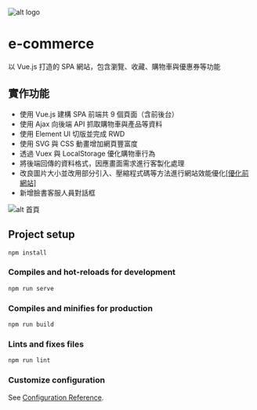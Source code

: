 ![alt logo](/src/assets/image/logo.svg)
# e-commerce
以 Vue.js 打造的 SPA 網站，包含瀏覽、收藏、購物車與優惠券等功能

## 實作功能
- 使用 Vue.js 建構 SPA 前端共 9 個頁面（含前後台）
- 使用 Ajax 向後端 API 抓取購物車與產品等資料
- 使用 Element UI 切版並完成 RWD
- 使用 SVG 與 CSS 動畫增加網頁豐富度
- 透過 Vuex 與 LocalStorage 優化購物車行為
- 將後端回傳的資料格式，因應畫面需求進行客製化處理
- 改良圖片大小並改用部分引入、壓縮程式碼等方法進行網站效能優化[[優化前網站]](https://tsengm6h6.github.io/e-commerce-vue/#/)
- 新增臉書客服人員對話框


![alt 首頁](https://i.imgur.com/DlQ4bIo.gif)

## Project setup
```
npm install
```

### Compiles and hot-reloads for development
```
npm run serve
```

### Compiles and minifies for production
```
npm run build
```

### Lints and fixes files
```
npm run lint
```

### Customize configuration
See [Configuration Reference](https://cli.vuejs.org/config/).

